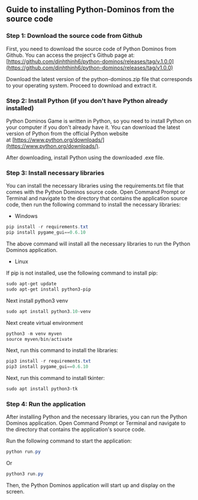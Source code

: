 ## **Guide to installing Python-Dominos from the source code**

### **Step 1: Download the source code from Github**

First, you need to download the source code of Python Dominos from Github. You can access the project's Github page at: [https://github.com/dinhthinh6/python-dominos/releases/tag/v.1.0.0](https://github.com/dinhthinh6/python-dominos/releases/tag/v1.0.0)

Download the latest version of the python-dominos.zip file that corresponds to your operating system. Proceed to download and extract it.

### **Step 2: Install Python (if you don't have Python already installed)**

Python Dominos Game is written in Python, so you need to install Python on your computer if you don't already have it. You can download the latest version of Python from the official Python website at [https://www.python.org/downloads/](https://www.python.org/downloads/).

After downloading, install Python using the downloaded .exe file.

### **Step 3: Install necessary libraries**

You can install the necessary libraries using the requirements.txt file that comes with the Python Dominos source code. Open Command Prompt or Terminal and navigate to the directory that contains the application source code, then run the following command to install the necessary libraries:

- Windows

```powershell
pip install -r requirements.txt
pip install pygame_gui==0.6.10
```

The above command will install all the necessary libraries to run the Python Dominos application.

- Linux

If pip is not installed, use the following command to install pip:

```powershell
sudo apt-get update
sudo apt-get install python3-pip
```
Next install python3 venv
```powershell
sudo apt install python3.10-venv
```

Next create virtual environment
```powershell
python3 -m venv myven
source myven/bin/activate
```
Next, run this command to install the libraries:

```powershell
pip3 install -r requirements.txt
pip3 install pygame_gui==0.6.10
```

Next, run this command to install tkinter:

```powershell
sudo apt install python3-tk
```

### **Step 4: Run the application**

After installing Python and the necessary libraries, you can run the Python Dominos application. Open Command Prompt or Terminal and navigate to the directory that contains the application's source code.

Run the following command to start the application:

```powershell
python run.py
```

Or

```powershell
python3 run.py
```

Then, the Python Dominos application will start up and display on the screen.
